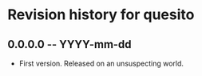 # Revision history for quesito

## 0.0.0.0 -- YYYY-mm-dd

* First version. Released on an unsuspecting world.
